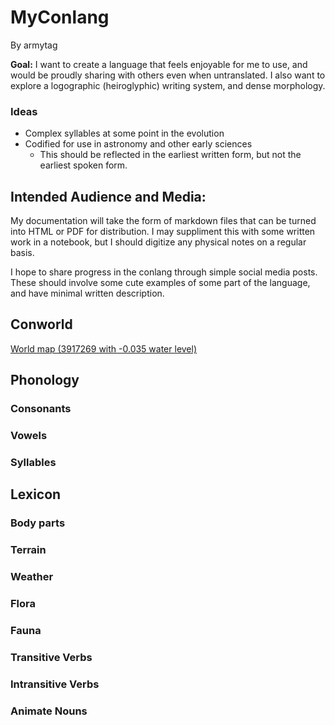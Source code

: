 # MyConlang

By armytag

**Goal:** I want to create a language that feels enjoyable for me to use, and would be proudly sharing with others even when untranslated.  I also want to explore a logographic (heiroglyphic) writing system, and dense morphology.

### Ideas
- Complex syllables at some point in the evolution
- Codified for use in astronomy and other early sciences
    - This should be reflected in the earliest written form, but not the earliest spoken form.

## Intended Audience and Media:

My documentation will take the form of markdown files that can be turned into HTML or PDF for distribution.  I may suppliment this with some written work in a notebook, but I should digitize any physical notes on a regular basis.

I hope to share progress in the conlang through simple social media posts.  These should involve some cute examples of some part of the language, and have minimal written description.

## Conworld

[World map (3917269 with -0.035 water level)](https://topps.diku.dk/torbenm/maps.msp)



## Phonology

### Consonants

### Vowels

### Syllables

## Lexicon

### Body parts

### Terrain

### Weather

### Flora

### Fauna

### Transitive Verbs

### Intransitive Verbs

### Animate Nouns
